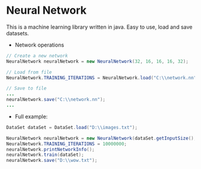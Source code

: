 # Neural Network

This is a machine learning library written in java. Easy to use, load and save datasets.

- Network operations
```java
// Create a new network
NeuralNetwork neuralNetwork = new NeuralNetwork(32, 16, 16, 16, 32);
```
```java
// Load from file
NeuralNetwork.TRAINING_ITERATIONS = NeuralNetwork.load("C:\\network.nn");
```
```java
// Save to file
...
neuralNetwork.save("C:\\network.nn");
...

```

- Full example:
```java
DataSet dataSet = DataSet.load("D:\\images.txt");

NeuralNetwork neuralNetwork = new NeuralNetwork(dataSet.getInputSize(), 10, 10, 10, dataSet.getTargetSize());
NeuralNetwork.TRAINING_ITERATIONS = 10000000;
neuralNetwork.printNetworkInfo();
neuralNetwork.train(dataSet);
neuralNetwork.save("D:\\wow.txt");
```